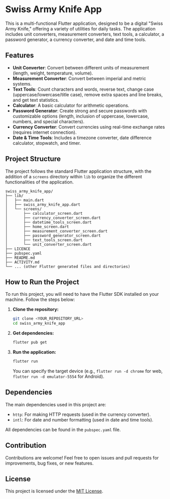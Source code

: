 # Swiss Army Knife App

This is a multi-functional Flutter application, designed to be a digital "Swiss Army Knife," offering a variety of utilities for daily tasks. The application includes unit converters, measurement converters, text tools, a calculator, a password generator, a currency converter, and date and time tools.

## Features

- **Unit Converter**: Convert between different units of measurement (length, weight, temperature, volume).
- **Measurement Converter**: Convert between imperial and metric systems.
- **Text Tools**: Count characters and words, reverse text, change case (uppercase/lowercase/title case), remove extra spaces and line breaks, and get text statistics.
- **Calculator**: A basic calculator for arithmetic operations.
- **Password Generator**: Create strong and secure passwords with customizable options (length, inclusion of uppercase, lowercase, numbers, and special characters).
- **Currency Converter**: Convert currencies using real-time exchange rates (requires internet connection).
- **Date & Time Tools**: Includes a timezone converter, date difference calculator, stopwatch, and timer.

## Project Structure

The project follows the standard Flutter application structure, with the addition of a `screens` directory within `lib` to organize the different functionalities of the application.

```
swiss_army_knife_app/
├── lib/
│   ├── main.dart
│   ├── swiss_army_knife_app.dart
│   └── screens/
│       ├── calculator_screen.dart
│       ├── currency_converter_screen.dart
│       ├── datetime_tools_screen.dart
│       ├── home_screen.dart
│       ├── measurement_converter_screen.dart
│       ├── password_generator_screen.dart
│       ├── text_tools_screen.dart
│       └── unit_converter_screen.dart
├── LICENCE
├── pubspec.yaml
├── README.md
├── ACTIVITY.md
└── ... (other Flutter generated files and directories)
```

## How to Run the Project

To run this project, you will need to have the Flutter SDK installed on your machine. Follow the steps below:

1.  **Clone the repository:**
    ```bash
    git clone <YOUR_REPOSITORY_URL>
    cd swiss_army_knife_app
    ```

2.  **Get dependencies:**
    ```bash
    flutter pub get
    ```

3.  **Run the application:**
    ```bash
    flutter run
    ```

    You can specify the target device (e.g., `flutter run -d chrome` for web, `flutter run -d emulator-5554` for Android).

## Dependencies

The main dependencies used in this project are:

-   `http`: For making HTTP requests (used in the currency converter).
-   `intl`: For date and number formatting (used in date and time tools).

All dependencies can be found in the `pubspec.yaml` file.

## Contribution

Contributions are welcome! Feel free to open issues and pull requests for improvements, bug fixes, or new features.

## License

This project is licensed under the [MIT License](LICENSE).

